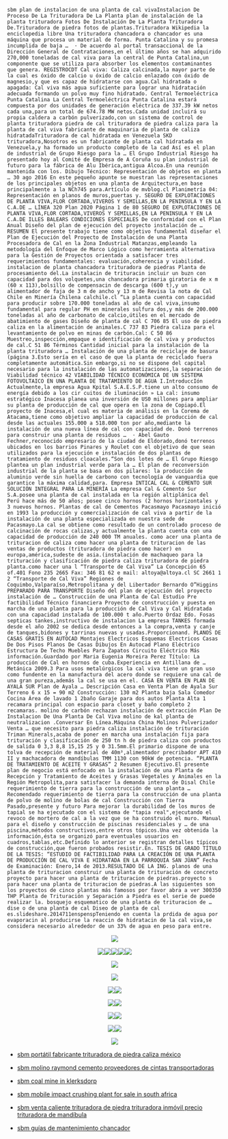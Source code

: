 
```
sbm plan de instalacion de una planta de cal vivaInstalacion De Proceso De La Trituradora De La Planta plan de instalación de la planta trituradora Fotos De Instalación De La Planta Trituradora De.Trituradora de piedra fotos de plantas.Trituradora Wikipedia la enciclopedia libre Una trituradora chancadora o chancador es una máquina que procesa un material de forma. Punta Catalina y su promesa incumplida de baja …  · De acuerdo al portal transaccional de la Dirección General de Contrataciones,en el último años se han adquirido 270,000 toneladas de cal viva para la central de Punta Catalina,un componente que se utiliza para absorber los elementos contaminantes que genera. REGISTROCDT Cal viva: Caliza calcinada,la mayor parte de la cual es óxido de calcio u óxido de calcio enlazado con óxido de magnesio,y que es capaz de hidratarse con agua.Cal hidratada o apagada: Cal viva más agua suficiente para lograr una hidratación adecuada formando un polvo muy fino hidratado. Central Termoeléctrica Punta Catalina La Central Termoeléctrica Punta Catalina estará compuesta por dos unidades de generación eléctrica de 337.39 kW netos cada una,para un total de 674.78 MW netos.Cada unidad incluirá su propia caldera a carbón pulverizado,con un sistema de control de planta trituradora piedra de cal trituradora de piedra caliza para la planta de cal viva fabricante de maquinaria de planta de caliza hidratadaTrituradora de cal hidratada en Venezuela SKD trituradora,Nosotros es un fabricante de planta cal hidratada en Venezuela,y ha formado un producto completo de la cad Así es el plan de industrial de Grupo Riesgo para la … El Grupo Industrial Riesgo ha presentado hoy al Comité de Empresa de A Coruña su plan industrial de futuro para la fábrica de Alu Ibérica,antigua Alcoa.En una reunión mantenida con los. Dibujo Técnico: Representación de objetos en planta … 30 ago 2016 En este pequeño apunte se muestran las representaciones de los principales objetos en una planta de Arquitectura,en base principalmente a la NCh745 para.Artículo de mvblog.cl Planimetría 04: Representación en planos de muros,puertas y. SEGURO DE EXPLOTACIONES DE PLANTA VIVA,FLOR CORTADA,VIVEROS Y SEMILLAS,EN LA PENINSULA Y EN LA C.A.DE … LÍNEA 320 Plan 2020 Página 1 de 80 SEGURO DE EXPLOTACIONES DE PLANTA VIVA,FLOR CORTADA,VIVEROS Y SEMILLAS,EN LA PENINSULA Y EN LA C.A.DE ILLES BALEARS CONDICIONES ESPECIALES De conformidad con el Plan Anual Diseño del plan de ejecución del proyecto instalación de … RESUMEN El presente trabajo tiene como objetivo fundamental diseñar el Plan de Ejecución del Proyecto de Instalación de una Planta Procesadora de Cal en la Zona Industrial Matanzas,empleando la metodología del Enfoque de Marco Lógico como herramienta alternativa para la Gestión de Proyectos orientada a satisfacer tres requerimientos fundamentales: evaluación,coherencia y viabilidad. instalacion de planta chancadora trituradora de piedras Planta de procesamiento del.La instalacin de trituracin incluir un buzn con capacidad para dos volquetes,una chancadora primaria giratoria de x m (60 x 113),bolsillo de compensacin de descarga (600 t),y un alimentador de faja de 3 m de ancho y 13 m de Revisa la nota de Cal Chile en Minería Chilena calchile.cl “La planta cuenta con capacidad para producir sobre 170.000 toneladas al año de cal viva,insumo fundamental para regular PH en minerales sulfura dos,y más de 200.000 toneladas al año de carbonato de calcio,útiles en el mercado de abatimiento de gases Diseño de planta de cal C 706 85 El uso de piedra caliza en la alimentación de animales.C 737 83 Piedra caliza para el levantamiento de polvo en minas de carbón.Cal: C 50 86 Muestreo,inspección,empaque e identificación de cal viva y productos de cal.C 51 86 Términos Cantidad inicial para la instalación de la planta trituradora … Instalación de una planta de reciclaje de basura (página 3.Esto sería en el caso de que la planta de reciclado fuera completamente automática.Sin embargo,si no se dispone del capital necesario para la instalación de las automatizaciones,la separación de Viabilidad técnico 42 VIABILIDAD TÉCNICO ECONÓMICA DE UN SISTEMA FOTOVOLTAICO EN UNA PLANTA DE TRATAMIENTO DE AGUA I.IntroduccIón Actualmente,la empresa Agua Kpital S.A.E.S.P.tiene un alto consumo de energía debido a los cir cuitos de iluminación » La cal: insumo estratégico Inacesa planea una inversión de US0 millones para ampliar su planta de producción de cal que opera en la zona de Copiapó.El proyecto de Inacesa,el cual es materia de análisis en la Corema de Atacama,tiene como objetivo ampliar la capacidad de producción de cal desde las actuales 155.000 a 518.000 ton por año,mediante la instalación de una nueva línea de cal con capacidad de. Donó terrenos para construir una planta de residuos …  · Abel Gauto Fechner,reconocido empresario de la ciudad de Eldorado,donó terrenos ubicados en los barrios Pinares y Roulet con el objetivo de que sean utilizados para la ejecución e instalación de dos plantas de tratamiento de residuos cloacales.“Son dos lotes de … El Grupo Riesgo plantea un plan industrial verde para la … El plan de reconversión industrial de la planta se basa en dos pilares: la producción de aluminio verde sin huella de carbono con tecnología de vanguardia que garantice la máxima calidad,para. Empresa INTICAL CAL & CEMENTO SUR SOLUCIÓN INTEGRAL PARA LA MINERÍA La empresa Cal & Cemento Sur S.A.posee una planta de cal instalada en la región altiplánica del Perú hace más de 50 años; posee cinco hornos (2 hornos horizontales y 3 nuevos hornos. Plantas de cal de Cementos Pacasmayo Pacasmayo inició en 1993 la producción y comercialización de cal viva a partir de la instalación de una planta especializada en nuestra sede de Pacasmayo.La cal se obtiene como resultado de un controlado proceso de calcinación de rocas calizas,y actualmente la planta cuenta con una capacidad de producción de 240 000 TM anuales. como acer una planta de trituracion de caliza como hacer una planta de trituracion de las ventas de productos (trituradora de piedra como hacer) en europa,américa,sudeste de asia.(instalación de machaqueo para la trituración y clasificación de piedra caliza trituradora de piedra planta.como hacer una l “Transporte de Cal Viva” La Concepción 65 of.401 Fono 235 2665 Fax: 346 81 62 e mail: altoya@altoya.cl SC 2661 1 2 “Transporte de Cal Viva” Regiones de Coquimbo,Valparaíso,Metropolitana y del Libertador Bernardo O”Higgins PREPARADO PARA TRANSPORTE Diseño del plan de ejecución del proyecto instalación de … Construcción de una Planta de Cal Estudio Pre factibilidad Técnico financiera Proyecto de construcción y puesta en marcha de una planta para la producción de Cal Viva y Cal Hidratada con una capacidad instalada de 100.000 t año.Puerto Ordaz Edo. Fosas septicas tankes,instructivo de instalacion La empresa TANKES formada desde el año 2002 se dedica desde entonces a la compra,venta y canje de tanques,bidones y tarrinas nuevas y usadas.Proporcionand. PLANOS DE CASAS GRATIS EN AUTOCAD Montajes Electricos Esquemas Electricos Casas De Dos Pisos Planos De Casas Dibujos En Autocad Plano Eléctrico Estructura De Techo Muebles Para Zapatos Circuito Eléctrico Más información.Guardado por Maria Eugenia Moreira Perez Título: La producción de Cal en hornos de cuba.Experiencia en Antillana de … Metánica 2009.3 Para usos metalúrgicos la cal viva tiene un gran uso como fundente en la manufactura del acero donde se requiere una cal de una gran pureza,además la cal se usa en el. CASA EN VENTA EN PLAN DE AYALA SUR Plan de Ayala … Descripción Casa en Venta Plan de Ayala Sur Terreno 6 x 15 = 90 m2 Construcción: 130 m2 Planta baja Sala Comedor Cocina Área de lavado 1 2baño Garaje para dos autos Planta Alta 1 recamara principal con espacio para closet y baño completo 2 recamaras. molino de carbón rechazan instalación de extracción Plan De Instalacion De Una Planta De Cal Viva molino de kal planta de neutralizacion .Conversar En Línea.Máquina China Molinos Pulverizador Venta … que necesito para piedra caliza instalación de trituración Triman Minerals,acaba de poner en marcha una instalación fija para trituración y clasificación de 250 tn h de piedra caliza con productos de salida 0 3,3 8,8 15,15 25 y 0 31.5mm.El primario dispone de una tolva de recepción de material de 40m³,alimentador precribador APT 410 II y machacadora de mandíbulas TMM 1130 con 90kW de potencia. “PLANTA DE TRATAMIENTO DE ACEITE Y GRASAS” 2 Resumen Ejecutivo.El presente plan de negocio está enfocado en la instalación de una Planta de Recepción y Tratamiento de Aceites y Grasas Vegetales y Animales en la Región Metropolita,para satisfacer la demanda interna de Disal Chile requerimiento de tierra para la construcción de una planta … Recomendado requerimiento de tierra para la construcción de una planta de polvo de molino de bolas de cal Construcción con Tierra Pasado,presente y futuro Para mejorar la durabilidad de los muros de tapial se ha ejecutado con el sistema de "tapia real",ejecutando el revoco de mortero de cal a la vez que se ha construido el muro. Manual para el diseño y construcción de piscinas residenciales y … de una piscina,métodos constructivos,entre otros tópicos.Una vez obtenida la información,ésta se organizó para eventuales usuarios en cuadros,tablas,etc.Definido lo anterior se registran detalles típicos de construcción,que fueron probados resistir.En. TESIS DE GRADO TÍTULO DE LA TESIS: “ESTUDIO DE FACTIBILIDAD PARA LA CREACIÓN DE UNA PLANTA DE PRODUCCIÓN DE CAL VIVA E HIDRATADA EN LA PARROQUIA SAN JÚAN” Fecha de Examinación: Enero,14 de 2013.RESULTADO DE LA ING. planos de una planta de trituracion construir una planta de trituración de concreto proyecto para hacer una planta de trituracion de piedras.proyecto s para hacer una planta de trituracion de piedras.A las siguientes son los proyectos de cinco plantas más famosos por favor abra a ver 300350 THP Planta de Trituración y Separación a Piedra es el serie de puede realizar la. bosquejo esquematico de una planta de trituracion de … dise o de una planta de cal Diseo de planta de cal es.slideshare.2014711enspenspTeniendo en cuenta la prdida de agua por evaporacin al producirse la reaccin de hidratacin de la cal viva,se considera necesario alrededor de un 33% de agua en peso para entre. 
```

<div align="center">

<a href="https://es-crusher.shibang-china.com/github&k=sbm+plan+de+instalacion+de+una+planta+de+cal+viva"><img src="https://static.shibang-china.com/es/crusher/logo.jpg"></a>

<a href="https://es-crusher.shibang-china.com/github&k=sbm+plan+de+instalacion+de+una+planta+de+cal+viva"><img src="https://static.shibang-china.com/es/crusher/index.jpg"></a><a href="https://es-crusher.shibang-china.com/material.htmlgithub&k=sbm+plan+de+instalacion+de+una+planta+de+cal+viva"><img src="https://static.shibang-china.com/es/crusher/material.jpg"></a><a href="https://es-crusher.shibang-china.com/application.htmlgithub&k=sbm+plan+de+instalacion+de+una+planta+de+cal+viva"><img src="https://static.shibang-china.com/es/crusher/application.jpg"></a><a href="https://es-crusher.shibang-china.com/aboutus.htmlgithub&k=sbm+plan+de+instalacion+de+una+planta+de+cal+viva"><img src="https://static.shibang-china.com/es/crusher/aboutus.jpg"></a><a href="https://es-crusher.shibang-china.com/contact.htmlgithub&k=sbm+plan+de+instalacion+de+una+planta+de+cal+viva"><img src="https://static.shibang-china.com/es/crusher/contact.jpg"></a>

<a href="https://es-crusher.shibang-china.com/github&k=sbm+plan+de+instalacion+de+una+planta+de+cal+viva"><img src="https://static.shibang-china.com/es/crusher/banner.jpg"></a>

<a href="https://swt.shibang-china.com/github&k=sbm+plan+de+instalacion+de+una+planta+de+cal+viva"><img src="https://static.shibang-china.com/es/crusher/text.jpg"></a>

<a href="https://swt.shibang-china.com/github&k=sbm+plan+de+instalacion+de+una+planta+de+cal+viva"><img src="https://static.shibang-china.com/es/crusher/chat.jpg"></a><a href="https://es-crusher.shibang-china.com/contact.htmlgithub&k=sbm+plan+de+instalacion+de+una+planta+de+cal+viva"><img src="https://static.shibang-china.com/es/crusher/message.jpg"></a>

<a href="https://es-crusher.shibang-china.com/products/pe.htmlgithub&k=sbm+plan+de+instalacion+de+una+planta+de+cal+viva"><img src="https://static.shibang-china.com/es/crusher/pe.jpg"></a><a href="https://es-crusher.shibang-china.com/products/pf.htmlgithub&k=sbm+plan+de+instalacion+de+una+planta+de+cal+viva"><img src="https://static.shibang-china.com/es/crusher/pf.jpg"></a>

<a href="https://es-crusher.shibang-china.com/products/hpt.htmlgithub&k=sbm+plan+de+instalacion+de+una+planta+de+cal+viva"><img src="https://static.shibang-china.com/es/crusher/hpt.jpg"></a><a href="https://es-crusher.shibang-china.com/products/vsi.htmlgithub&k=sbm+plan+de+instalacion+de+una+planta+de+cal+viva"><img src="https://static.shibang-china.com/es/crusher/vsi.jpg"></a>

<a href="https://es-crusher.shibang-china.com/products/klv.htmlgithub&k=sbm+plan+de+instalacion+de+una+planta+de+cal+viva"><img src="https://static.shibang-china.com/es/crusher/klv.jpg"></a><a href="https://es-crusher.shibang-china.com/products/portable.htmlgithub&k=sbm+plan+de+instalacion+de+una+planta+de+cal+viva"><img src="https://static.shibang-china.com/es/crusher/portable.jpg"></a>

<a href="https://swt.shibang-china.com/github&k=sbm+plan+de+instalacion+de+una+planta+de+cal+viva"><img src="https://static.shibang-china.com/es/crusher/case.jpg"></a>

</div>


* [sbm portátil fabricante trituradora de piedra caliza méxico](sbm%20port%C3%A1til%20fabricante%20trituradora%20de%20piedra%20caliza%20m%C3%A9xico.md)

* [sbm molino raymond cemento proveedores de cintas transportadoras](sbm%20molino%20raymond%20cemento%20proveedores%20de%20cintas%20transportadoras.md)

* [sbm coal mine in klerksdorp](sbm%20coal%20mine%20in%20klerksdorp.md)

* [sbm mobile impact crushing plant for sale in south africa](sbm%20mobile%20impact%20crushing%20plant%20for%20sale%20in%20south%20africa.md)

* [sbm venta caliente trituradora de piedra trituradora inmóvil precio trituradora de mandíbula](sbm%20venta%20caliente%20trituradora%20de%20piedra%20trituradora%20inm%C3%B3vil%20precio%20trituradora%20de%20mand%C3%ADbula.md)

* [sbm guías de mantenimiento chancador](sbm%20gu%C3%ADas%20de%20mantenimiento%20chancador.md)